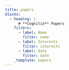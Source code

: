 ```yaml
---
title: papers
blocks:
  - heading: |
      # **Cognitio** Papers
    filters:
      - label: Name
        filter: name
      - label: Interests
        filter: interests
      - label: Date
        filter: date
    _template: papers
---
```


